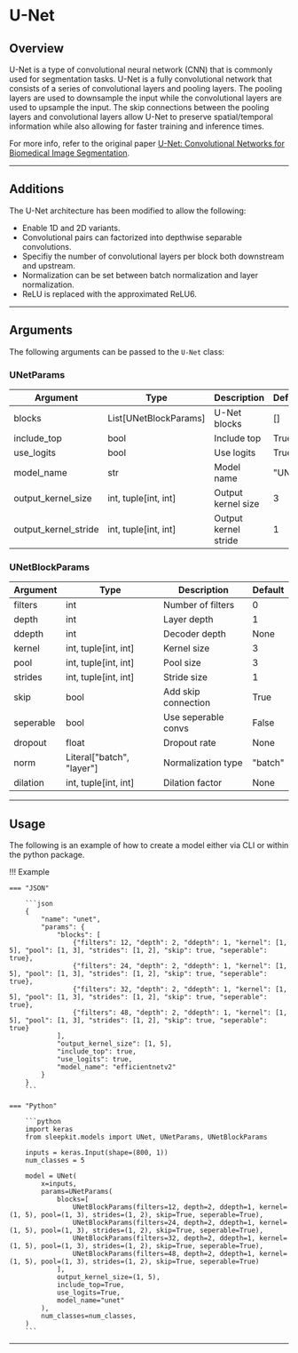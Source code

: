 # U-Net

## <span class="sk-h2-span">Overview</span>

U-Net is a type of convolutional neural network (CNN) that is commonly used for segmentation tasks. U-Net is a fully convolutional network that consists of a series of convolutional layers and pooling layers. The pooling layers are used to downsample the input while the convolutional layers are used to upsample the input. The skip connections between the pooling layers and convolutional layers allow U-Net to preserve spatial/temporal information while also allowing for faster training and inference times.

For more info, refer to the original paper [U-Net: Convolutional Networks for Biomedical Image Segmentation](https://doi.org/10.1007/978-3-319-24574-4_28).

---

## <span class="sk-h2-span">Additions</span>

The U-Net architecture has been modified to allow the following:

* Enable 1D and 2D variants.
* Convolutional pairs can factorized into depthwise separable convolutions.
* Specifiy the number of convolutional layers per block both downstream and upstream.
* Normalization can be set between batch normalization and layer normalization.
* ReLU is replaced with the approximated ReLU6.

---

## <span class="sk-h2-span">Arguments</span>

The following arguments can be passed to the `U-Net` class:

### UNetParams

| Argument | Type | Description | Default |
| --- | --- | --- | --- |
| blocks | List[UNetBlockParams] | U-Net blocks | [] |
| include_top | bool | Include top | True |
| use_logits | bool | Use logits | True |
| model_name | str | Model name | "UNet" |
| output_kernel_size | int, tuple[int, int] | Output kernel size | 3 |
| output_kernel_stride | int, tuple[int, int] | Output kernel stride | 1 |

### UNetBlockParams

| Argument | Type | Description | Default |
| --- | --- | --- | --- |
| filters | int | Number of filters | 0 |
| depth | int | Layer depth | 1 |
| ddepth | int | Decoder depth | None |
| kernel | int, tuple[int, int] | Kernel size | 3 |
| pool | int, tuple[int, int] | Pool size | 3 |
| strides | int, tuple[int, int] | Stride size | 1 |
| skip | bool | Add skip connection | True |
| seperable | bool | Use seperable convs | False |
| dropout | float | Dropout rate | None |
| norm | Literal["batch", "layer"] | Normalization type | "batch" |
| dilation | int, tuple[int, int] | Dilation factor | None |

---

## <span class="sk-h2-span">Usage</span>

The following is an example of how to create a model either via CLI or within the python package.

!!! Example

    === "JSON"

        ```json
        {
            "name": "unet",
            "params": {
                "blocks": [
                    {"filters": 12, "depth": 2, "ddepth": 1, "kernel": [1, 5], "pool": [1, 3], "strides": [1, 2], "skip": true, "seperable": true},
                    {"filters": 24, "depth": 2, "ddepth": 1, "kernel": [1, 5], "pool": [1, 3], "strides": [1, 2], "skip": true, "seperable": true},
                    {"filters": 32, "depth": 2, "ddepth": 1, "kernel": [1, 5], "pool": [1, 3], "strides": [1, 2], "skip": true, "seperable": true},
                    {"filters": 48, "depth": 2, "ddepth": 1, "kernel": [1, 5], "pool": [1, 3], "strides": [1, 2], "skip": true, "seperable": true}
                ],
                "output_kernel_size": [1, 5],
                "include_top": true,
                "use_logits": true,
                "model_name": "efficientnetv2"
            }
        }
        ```

    === "Python"

        ```python
        import keras
        from sleepkit.models import UNet, UNetParams, UNetBlockParams

        inputs = keras.Input(shape=(800, 1))
        num_classes = 5

        model = UNet(
            x=inputs,
            params=UNetParams(
                blocks=[
                    UNetBlockParams(filters=12, depth=2, ddepth=1, kernel=(1, 5), pool=(1, 3), strides=(1, 2), skip=True, seperable=True),
                    UNetBlockParams(filters=24, depth=2, ddepth=1, kernel=(1, 5), pool=(1, 3), strides=(1, 2), skip=True, seperable=True),
                    UNetBlockParams(filters=32, depth=2, ddepth=1, kernel=(1, 5), pool=(1, 3), strides=(1, 2), skip=True, seperable=True),
                    UNetBlockParams(filters=48, depth=2, ddepth=1, kernel=(1, 5), pool=(1, 3), strides=(1, 2), skip=True, seperable=True)
                ],
                output_kernel_size=(1, 5),
                include_top=True,
                use_logits=True,
                model_name="unet"
            ),
            num_classes=num_classes,
        )
        ```

---
